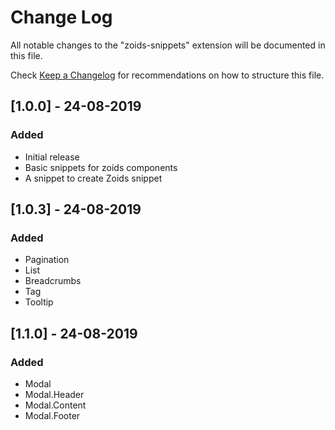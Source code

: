 # Change Log

All notable changes to the "zoids-snippets" extension will be documented in this file.

Check [Keep a Changelog](http://keepachangelog.com/) for recommendations on how to structure this file.

## [1.0.0] - 24-08-2019

### Added

- Initial release
- Basic snippets for zoids components
- A snippet to create Zoids snippet

## [1.0.3] - 24-08-2019

### Added

- Pagination
- List
- Breadcrumbs
- Tag
- Tooltip

## [1.1.0] - 24-08-2019

### Added

- Modal
- Modal.Header
- Modal.Content
- Modal.Footer
